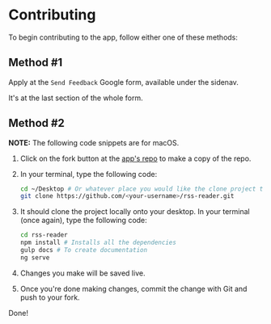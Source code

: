 # Contributing

To begin contributing to the app, follow either one of these methods:

## Method #1

Apply at the `Send Feedback` Google form, available under the sidenav.

It's at the last section of the whole form.

## Method #2

**NOTE:** The following code snippets are for macOS.

1. Click on the fork button at the [app's repo](https://github.com/EdricChan03/rss-reader) to make a copy of the repo.
2. In your terminal, type the following code:

    <!-- start-enclose-content -->
    ```bash
    cd ~/Desktop # Or whatever place you would like the clone project to be placed at
    git clone https://github.com/<your-username>/rss-reader.git
    ```
    <!-- end-enclose-content -->

3. It should clone the project locally onto your desktop. In your terminal (once again), type the following code:

    <!-- start-enclose-content -->
    ```bash
    cd rss-reader
    npm install # Installs all the dependencies
    gulp docs # To create documentation
    ng serve
    ```
    <!-- end-enclose-content -->
4. Changes you make will be saved live.
5. Once you're done making changes, commit the change with Git and push to your fork.

Done!
